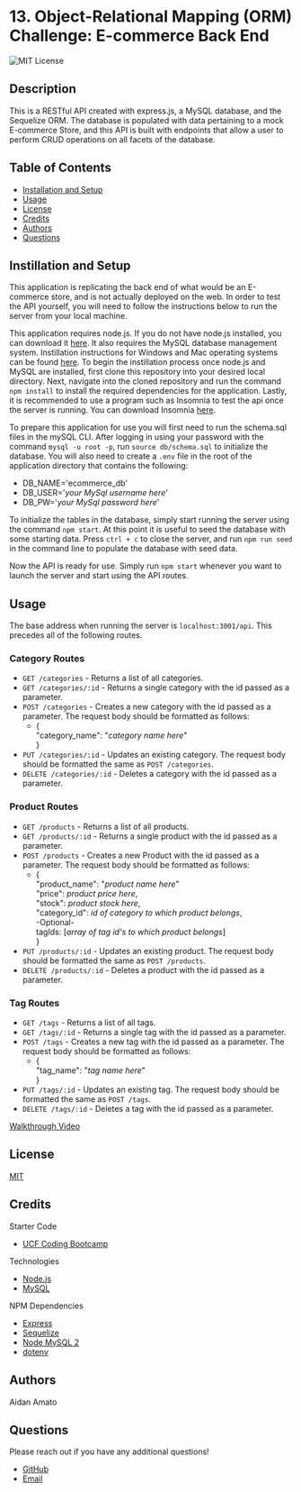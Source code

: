 # 13. Object-Relational Mapping (ORM) Challenge: E-commerce Back End

![MIT License](https://img.shields.io/badge/license-MIT-green)

## Description

This is a RESTful API created with express.js, a MySQL database, and the Sequelize ORM. The database is populated with data pertaining to a mock E-commerce Store, and this API is built with endpoints that allow a user to perform CRUD operations on all facets of the database.

## Table of Contents

* [Installation and Setup](#installation)
* [Usage](#usage)
* [License](#license)
* [Credits](#credits)
* [Authors](#authors)
* [Questions](#questions)

<a id="installation"></a>
## Instillation and Setup

This application is replicating the back end of what would be an E-commerce store, and is not actually deployed on the web. In order to test the API yourself, you will need to follow the instructions below to run the server from your local machine.

This application requires node.js. If you do not have node.js installed, you can download it [here](https://nodejs.org/en/). It also requires the MySQL database management system. Instillation instructions for Windows and Mac operating systems can be found [here](https://coding-boot-camp.github.io/full-stack/mysql/mysql-installation-guide). To begin the instillation process once node.js and MySQL are installed, first clone this repository into your desired local directory. Next, navigate into the cloned repository and run the command `npm install` to install the required dependencies for the application. Lastly, it is recommended to use a program such as Insomnia to test the api once the server is running. You can download Insomnia [here](https://insomnia.rest/download).

To prepare this application for use you will first need to run the schema.sql files in the mySQL CLI. After logging in using your password with the command `mysql -u root -p`, run `source db/schema.sql` to initialize the database. You will also need to create a `.env` file in the root of the application directory that contains the following:

* DB_NAME='ecommerce_db'
* DB_USER='*your MySql username here*'
* DB_PW='*your MySql password here*'

To initialize the tables in the database, simply start running the server using the command `npm start`. At this point it is useful to seed the database with some starting data. Press `ctrl + c` to close the server, and run `npm run seed` in the command line to populate the database with seed data.

Now the API is ready for use. Simply run `npm start` whenever you want to launch the server and start using the API routes.

## Usage

The base address when running the server is `localhost:3001/api`. This precedes all of the following routes.

### Category Routes

* `GET /categories` - Returns a list of all categories.
* `GET /categories/:id` - Returns a single category with the id passed as a parameter.
* `POST /categories` - Creates a new category with the id passed as a parameter. The request body should be formatted as follows:
  * {  
    "category_name": "*category name here*"  
  }
* `PUT /categories/:id` - Updates an existing category. The request body should be formatted the same as `POST /categories`.
* `DELETE /categories/:id` - Deletes a category with the id passed as a parameter.

### Product Routes

* `GET /products` - Returns a list of all products.
* `GET /products/:id` - Returns a single product with the id passed as a parameter.
* `POST /products` - Creates a new Product with the id passed as a parameter. The request body should be formatted as follows:
  * {  
      "product_name": "*product name here*"  
      "price": *product price here*,  
      "stock": *product stock here*,  
      "category_id": *id of category to which product belongs*,  
      -Optional-  
      tagIds: [*array of tag id's to which product belongs*]  
    }
* `PUT /products/:id` - Updates an existing product. The request body should be formatted the same as `POST /products`.
* `DELETE /products/:id` - Deletes a product with the id passed as a parameter.

### Tag Routes

* `GET /tags` - Returns a list of all tags.
* `GET /tags/:id` - Returns a single tag with the id passed as a parameter.
* `POST /tags` - Creates a new tag with the id passed as a parameter. The request body should be formatted as follows:
  * {  
    "tag_name": "*tag name here*"  
  }
* `PUT /tags/:id` - Updates an existing tag. The request body should be formatted the same as `POST /tags`.
* `DELETE /tags/:id` - Deletes a tag with the id passed as a parameter.

[Walkthrough Video](https://watch.screencastify.com/v/MwdqVsAndB9EloZf2FxD)

## License

[MIT](./LICENSE.txt)

## Credits

Starter Code

* [UCF Coding Bootcamp](https://github.com/coding-boot-camp/fantastic-umbrella)

Technologies

* [Node.js](https://nodejs.org/en/)
* [MySQL](https://www.mysql.com/)

NPM Dependencies

* [Express](https://www.npmjs.com/package/express)
* [Sequelize](https://sequelize.org/)
* [Node MySQL 2](https://www.npmjs.com/package/mysql2?__cf_chl_captcha_tk__=pmd_D_9ZYQ1MY_s2zyp9_cyigjzi9F6rp.HQGrKz3R3K9gA-1632161698-0-gqNtZGzNAuWjcnBszQfR)
* [dotenv](https://www.npmjs.com/package/dotenv)

## Authors

Aidan Amato

## Questions

Please reach out if you have any additional questions!

* [GitHub](https://github.com/aidanamato)
* [Email](mailto:aidanamato@comcast.net)
